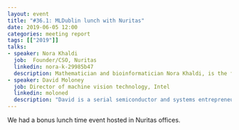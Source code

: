 ```yaml
---
layout: event
title: "#36.1: MLDublin lunch with Nuritas"
date: 2019-06-05 12:00
categories: meeting report
tags: [["2019"]]
talks:
- speaker: Nora Khaldi
  job:  Founder/CSO, Nuritas
  linkedin: nora-k-29985b47
  description: Mathematician and bioinformatician Nora Khaldi, is the founder and CSO of Nuritas, a company disrupting therapeutic discovery through the use of AI, deep learning and ‘omics’ analyses. Under Nora's leadership, Nuritas has developed an unrivalled predictive platform for bioactive peptide discovery from food sources, which is fully integrated with in-house laboratories. Working in this way, Nora and Nuritas are opening new smarter, faster and more accurate pathways to discovery and have recently seen the launch of PeptAIde - the world’s first healthcare ingredient delivered through AI.
- speaker: David Moloney
  job: Director of machine vision technology, Intel
  linkedin: moloned
  description: "David is a serial semiconductor and systems entrepreneur, who is the director of Machine vision at Intel Corp. A visionary technologist, David co-founded Movidius as CTO which went on to pioneer low-power embedded vision and neural network processing in edge devices before being acquired by Intel in 2016. At Intel, David and his team are exploring next generation applications and related hardware as well as engagement with the EU H2020 HiPEAC NoE. David also runs Intel’s Edge AI incubator for startups and mature companies who want to build products based on Intel-Movidius Myriad platforms."
---
```

We had a bonus lunch time event hosted in Nuritas offices.
